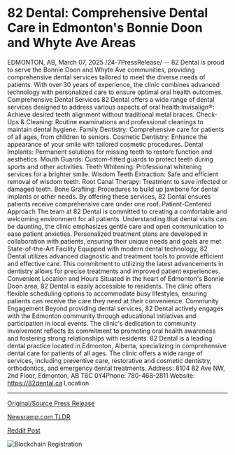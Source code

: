 # 82 Dental: Comprehensive Dental Care in Edmonton's Bonnie Doon and Whyte Ave Areas

EDMONTON, AB, March 07, 2025 /24-7PressRelease/ -- 82 Dental is proud to serve the Bonnie Doon and Whyte Ave communities, providing comprehensive dental services tailored to meet the diverse needs of patients. With over 30 years of experience, the clinic combines advanced technology with personalized care to ensure optimal oral health outcomes.​  Comprehensive Dental Services  82 Dental offers a wide range of dental services designed to address various aspects of oral health:​  Invisalign®: Achieve desired teeth alignment without traditional metal braces.​  Check-Ups & Cleaning: Routine examinations and professional cleanings to maintain dental hygiene.​  Family Dentistry: Comprehensive care for patients of all ages, from children to seniors.​  Cosmetic Dentistry: Enhance the appearance of your smile with tailored cosmetic procedures.​  Dental Implants: Permanent solutions for missing teeth to restore function and aesthetics.​  Mouth Guards: Custom-fitted guards to protect teeth during sports and other activities.​  Teeth Whitening: Professional whitening services for a brighter smile.​  Wisdom Teeth Extraction: Safe and efficient removal of wisdom teeth.​  Root Canal Therapy: Treatment to save infected or damaged teeth.​  Bone Grafting: Procedures to build up jawbone for dental implants or other needs.​  By offering these services, 82 Dental ensures patients receive comprehensive care under one roof.​  Patient-Centered Approach  The team at 82 Dental is committed to creating a comfortable and welcoming environment for all patients. Understanding that dental visits can be daunting, the clinic emphasizes gentle care and open communication to ease patient anxieties. Personalized treatment plans are developed in collaboration with patients, ensuring their unique needs and goals are met.​  State-of-the-Art Facility  Equipped with modern dental technology, 82 Dental utilizes advanced diagnostic and treatment tools to provide efficient and effective care. This commitment to utilizing the latest advancements in dentistry allows for precise treatments and improved patient experiences.​  Convenient Location and Hours  Situated in the heart of Edmonton's Bonnie Doon area, 82 Dental is easily accessible to residents. The clinic offers flexible scheduling options to accommodate busy lifestyles, ensuring patients can receive the care they need at their convenience.​  Community Engagement  Beyond providing dental services, 82 Dental actively engages with the Edmonton community through educational initiatives and participation in local events. The clinic's dedication to community involvement reflects its commitment to promoting oral health awareness and fostering strong relationships with residents.  82 Dental is a leading dental practice located in Edmonton, Alberta, specializing in comprehensive dental care for patients of all ages. The clinic offers a wide range of services, including preventive care, restorative and cosmetic dentistry, orthodontics, and emergency dental treatments.  Address: 8104 82 Ave NW, 2nd Floor, Edmonton, AB T6C 0Y4​ Phone: 780-468-2811 Website: https://82dental.ca Location 

---

[Original/Source Press Release](https://www.24-7pressrelease.com/press-release/520381/82-dental-comprehensive-dental-care-in-edmontons-bonnie-doon-and-whyte-ave-areas)
                    

[Newsramp.com TLDR](https://newsramp.com/curated-news/82-dental-in-edmonton-ab-offers-comprehensive-dental-services-with-advanced-technology-and-personalized-care/47f9bf7f8dbcddca26d93ad2537f4081) 

 



[Reddit Post](https://www.reddit.com/r/HealthCareNewsInfo/comments/1j5iyan/82_dental_in_edmonton_ab_offers_comprehensive/) 



![Blockchain Registration](https://cdn.newsramp.app/24-7PressRelease/qrcode/253/7/gleemV6Y.webp)
